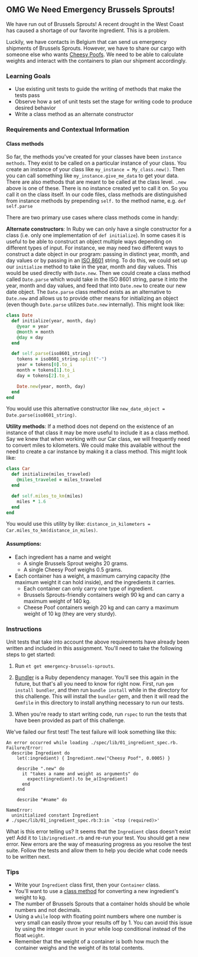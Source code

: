 ## OMG We Need Emergency Brussels Sprouts!

We have run out of Brussels Sprouts! A recent drought in the West Coast has caused a shortage of our favorite ingredient. This is a problem.

Luckily, we have contacts in Belgium that can send us emergency shipments of Brussels Sprouts. However, we have to share our cargo with someone else who wants [Cheesy Poofs](https://www.youtube.com/watch?v=-XlYj1iyAlk). We need to be able to calculate weights and interact with the containers to plan our shipment accordingly.

### Learning Goals
* Use existing unit tests to guide the writing of methods that make the tests pass
* Observe how a set of unit tests set the stage for writing code to produce desired behavior
* Write a class method as an alternate constructor

### Requirements and Contextual Information

#### Class methods
So far, the methods you've created for your classes have been `instance methods`. They exist to be called on a particular instance of your class. You create an instance of your class like `my_instance = My_class.new()`. Then you can call something like `my_instance.give_me_data` to get your data. There are also methods that are meant to be called at the class level. `.new` above is one of these. There is no instance created yet to call it on. So you call it on the class itself. In our code files, class methods are distinguished from instance methods by prepending `self.` to the method name, e.g. `def self.parse`

There are two primary use cases where class methods come in handy:

**Alternate constructors**: In Ruby we can only have a single constructor for a class (i.e. only one implementation of `def initialize`). In some cases it is useful to be able to construct an object multiple ways depending on different types of input. For instance, we may need two different ways to construct a date object in our program: passing in distinct year, month, and day values or by passing in an [ISO 8601](https://en.wikipedia.org/wiki/ISO_8601) string. To do this, we could set up our `initialize` method to take in  the year, month and day values. This would be used directly with `Date.new`. Then we could create a class method called `Date.parse` which would take in the ISO 8601 string, parse it into the year, month and day values, and feed that into `Date.new` to create our new date object. The `Date.parse` class method exists as an alternative to `Date.new` and allows us to provide other means for initializing an object (even though `Date.parse` utilizes `Date.new` internally). This might look like:

```ruby
class Date
  def initialize(year, month, day)
    @year = year
    @month = month
    @day = day
  end

  def self.parse(iso8601_string)
    tokens = iso8601_string.split("-")
    year = tokens[0].to_i
    month = tokens[1].to_i
    day = tokens[2].to_i

    Date.new(year, month, day)
  end
end
```

You would use this alternative constructor like `new_date_object = Date.parse(iso8601_string)`.

**Utility methods**: If a method does not depend on the existence of an instance of that class it may be more useful to include it as a class method. Say we knew that when working with our Car class, we will frequently need to convert miles to kilometers. We could make this available without the need to create a car instance by making it a class method. This might look like:

```ruby
class Car
  def initialize(miles_traveled)
    @miles_traveled = miles_traveled
  end

  def self.miles_to_km(miles)
    miles * 1.6
  end
end
```
You would use this utility by like: `distance_in_kilometers = Car.miles_to_km(distance_in_miles)`.

#### Assumptions:
* Each ingredient has a name and weight
  * A single Brussels Sprout weighs 20 grams.
  * A single Cheesy Poof weighs 0.5 grams.
* Each container has a weight, a maximum carrying capacity (the maximum weight it can hold inside), and the ingredients it carries.
  * Each container can only carry one type of ingredient.
  * Brussels Sprouts-friendly containers weigh 90 kg and can carry a maximum weight of 140 kg.
  * Cheese Poof containers weigh 20 kg and can carry a maximum weight of 10 kg (they are very sturdy).

### Instructions

Unit tests that take into account the above requirements have already been written and included in this assignment. You'll need to take the following steps to get started:

1) Run `et get emergency-brussels-sprouts`.

2) [Bundler](http://bundler.io/) is a Ruby dependency manager. You'll see this again in the future, but that's all you need to know for right now. First, run `gem install bundler`, and then run `bundle install` while in the directory for this challenge. This will install the `bundler` gem, and then it will read the `Gemfile` in this directory to install anything necessary to run our tests.

3) When you're ready to start writing code, run `rspec` to run the tests that have been provided as part of this challenge.

We've failed our first test! The test failure will look something like this:

```
An error occurred while loading ./spec/lib/01_ingredient_spec.rb.
Failure/Error:
  describe Ingredient do
    let(:ingredient) { Ingredient.new("Cheesy Poof", 0.0005) }

    describe ".new" do
      it "takes a name and weight as arguments" do
        expect(ingredient).to be_a(Ingredient)
      end
    end

    describe "#name" do

NameError:
  uninitialized constant Ingredient
# ./spec/lib/01_ingredient_spec.rb:3:in `<top (required)>'
```

What is this error telling us? It seems that the `Ingredient` class doesn't exist yet! Add it to `lib/ingredient.rb` and re-run your test. You should get a new error. New errors are the way of measuring progress as you resolve the test suite. Follow the tests and allow them to help you decide what code needs to be written next.


### Tips
* Write your `Ingredient` class first, then your `Container` class.
* You'll want to use a [class method](https://learn.launchacademy.com/lessons/class-instance-methods) for converting a new ingredient's weight to kg.
* The number of Brussels Sprouts that a container holds should be whole numbers and not decimals.
* Using a `while` loop with floating point numbers where one number is very small can easily throw your results off by 1. You can avoid this issue by using the integer `count` in your while loop conditional instead of the float `weight`.
* Remember that the weight of a container is both how much the container weighs and the weight of its total contents.
